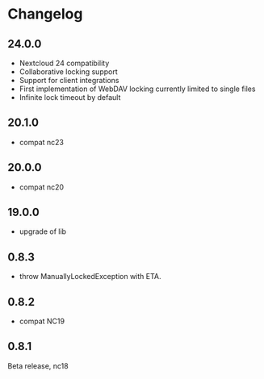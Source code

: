 # Changelog


## 24.0.0

- Nextcloud 24 compatibility
- Collaborative locking support
- Support for client integrations
- First implementation of WebDAV locking currently limited to single files
- Infinite lock timeout by default

## 20.1.0

- compat nc23


## 20.0.0

- compat nc20


## 19.0.0

- upgrade of lib


## 0.8.3

- throw ManuallyLockedException with ETA.


## 0.8.2

- compat NC19


## 0.8.1

Beta release, nc18
